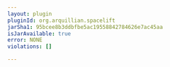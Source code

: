 ```yaml
---
layout: plugin
pluginId: org.arquillian.spacelift
jarSha1: 95bcee8b3ddbfbe5ac19558842784626e7ac45aa
isJarAvailable: true
error: NONE
violations: []

---
```

